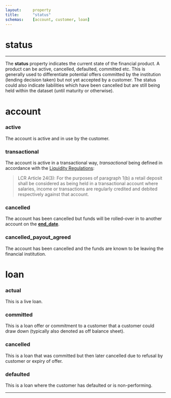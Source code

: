```yaml
---
layout:		property
title:		"status"
schemas:	[account, customer, loan]
---
```


# status

---

The **status** property indicates the current state of the financial product. A product can be active, cancelled, defaulted, committed etc. This is generally used to differentiate potential offers committed by the institution (lending decision taken) but not yet accepted by a customer. The status could also indicate liabilities which have been cancelled but are still being held within the dataset (until maturity or otherwise).

# account
### active
The account is active and in use by the customer.

### transactional
The account is active in a transactional way, *transactional* being defined in accordance with the [Liquidity Regulations][lcr]:
> LCR Article 24(3):
> For the purposes of paragraph 1(b) a retail deposit shall be considered
> as being held in a transactional account where salaries, income or
> transactions are regularly credited and debited respectively against
> that account.

### cancelled
The account has been cancelled but funds will be rolled-over in to another account on the [**end_date**](https://github.com/SuadeLabs/fire/blob/master/documentation/properties/end_date.md).

### cancelled_payout_agreed
The account has been cancelled and the funds are known to be leaving the financial institution.

# loan
### actual
This is a live loan.

### committed
This is a loan offer or commitment to a customer that a customer could draw down (typically also denoted as off balance sheet).

### cancelled
This is a loan that was committed but then later cancelled due to refusal by customer or expiry of offer.

### defaulted
This is a loan where the customer has defaulted or is non-performing.

---

[lcr]:  http://eur-lex.europa.eu/legal-content/EN/TXT/?uri=CELEX%3A32015R0061
